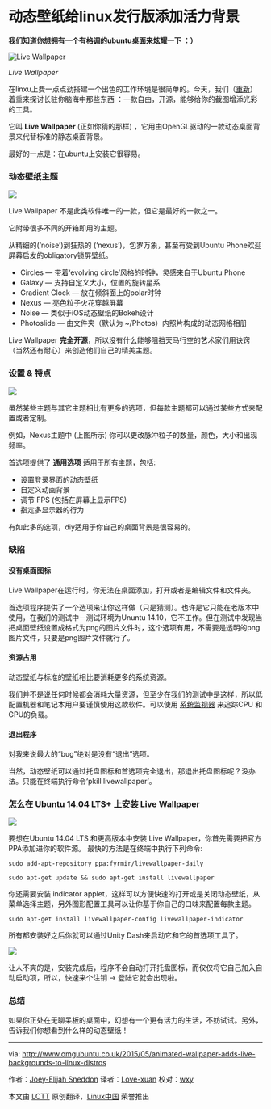 动态壁纸给linux发行版添加活力背景
================================================================================
**我们知道你想拥有一个有格调的ubuntu桌面来炫耀一下 ：）**

![Live Wallpaper](http://i.imgur.com/9JIUw5p.gif)

*Live Wallpaper*

在linxu上费一点点劲搭建一个出色的工作环境是很简单的。今天，我们（[重新][2]）着重来探讨长驻你脑海中那些东西 ：一款自由，开源，能够给你的截图增添光彩的工具。

它叫 **Live Wallpaper** (正如你猜的那样) ，它用由OpenGL驱动的一款动态桌面背景来代替标准的静态桌面背景。

最好的一点是：在ubuntu上安装它很容易。

### 动态壁纸主题 ###

![](http://www.omgubuntu.co.uk/wp-content/uploads/2015/05/animated-wallpaper-ubuntu-750x383.jpg)

Live Wallpaper 不是此类软件唯一的一款，但它是最好的一款之一。

它附带很多不同的开箱即用的主题。

从精细的(‘noise’)到狂热的 (‘nexus’)，包罗万象，甚至有受到Ubuntu Phone欢迎屏幕启发的obligatory锁屏壁纸。

- Circles — 带着‘evolving circle’风格的时钟，灵感来自于Ubuntu Phone
- Galaxy — 支持自定义大小，位置的旋转星系
- Gradient Clock — 放在倾斜面上的polar时钟
- Nexus — 亮色粒子火花穿越屏幕
- Noise — 类似于iOS动态壁纸的Bokeh设计
- Photoslide — 由文件夹（默认为 ~/Photos）内照片构成的动态网格相册

Live Wallpaper **完全开源**，所以没有什么能够阻挡天马行空的艺术家们用诀窍（当然还有耐心）来创造他们自己的精美主题。

### 设置 & 特点 ###

![](http://www.omgubuntu.co.uk/wp-content/uploads/2015/05/live-wallpaper-gui-settings.jpg)

虽然某些主题与其它主题相比有更多的选项，但每款主题都可以通过某些方式来配置或者定制。

例如，Nexus主题中 (上图所示) 你可以更改脉冲粒子的数量，颜色，大小和出现频率。

首选项提供了 **通用选项** 适用于所有主题，包括:

- 设置登录界面的动态壁纸
- 自定义动画背景
- 调节 FPS (包括在屏幕上显示FPS)
- 指定多显示器的行为

有如此多的选项，diy适用于你自己的桌面背景是很容易的。

### 缺陷 ###

#### 没有桌面图标 ####

Live Wallpaper在运行时，你无法在桌面添加，打开或者是编辑文件和文件夹。

首选项程序提供了一个选项来让你这样做（只是猜测）。也许是它只能在老版本中使用，在我们的测试中－测试环境为Ununtu 14.10，它不工作。但在测试中发现当把桌面壁纸设置成格式为png的图片文件时，这个选项有用，不需要是透明的png图片文件，只要是png图片文件就行了。

#### 资源占用 ####

动态壁纸与标准的壁纸相比要消耗更多的系统资源。

我们并不是说任何时候都会消耗大量资源，但至少在我们的测试中是这样，所以低配置机器和笔记本用户要谨慎使用这款软件。可以使用 [系统监视器][2] 来追踪CPU 和GPU的负载。

#### 退出程序 ####

对我来说最大的“bug”绝对是没有“退出”选项。

当然，动态壁纸可以通过托盘图标和首选项完全退出，那退出托盘图标呢？没办法。只能在终端执行命令‘pkill livewallpaper’。

### 怎么在 Ubuntu 14.04 LTS+ 上安装 Live Wallpaper ###

![](http://www.omgubuntu.co.uk/wp-content/uploads/2015/05/terminal-command-750x146.jpg)

要想在Ubuntu 14.04 LTS 和更高版本中安装 Live Wallpaper，你首先需要把官方PPA添加进你的软件源。
最快的方法是在终端中执行下列命令:

    sudo add-apt-repository ppa:fyrmir/livewallpaper-daily

    sudo apt-get update && sudo apt-get install livewallpaper

你还需要安装 indicator applet，这样可以方便快速的打开或是关闭动态壁纸，从菜单选择主题，另外图形配置工具可以让你基于你自己的口味来配置每款主题。

    sudo apt-get install livewallpaper-config livewallpaper-indicator

所有都安装好之后你就可以通过Unity Dash来启动它和它的首选项工具了。

![](http://www.omgubuntu.co.uk/wp-content/uploads/2015/05/live-wallpaper-app-launcher.png)

让人不爽的是，安装完成后，程序不会自动打开托盘图标，而仅仅将它自己加入自动启动项，所以，快速来个注销 -> 登陆它就会出现啦。

### 总结 ###

如果你正处在无聊呆板的桌面中，幻想有一个更有活力的生活，不妨试试。另外，告诉我们你想看到什么样的动态壁纸！

--------------------------------------------------------------------------------

via: http://www.omgubuntu.co.uk/2015/05/animated-wallpaper-adds-live-backgrounds-to-linux-distros

作者：[Joey-Elijah Sneddon][a]
译者：[Love-xuan](https://github.com/Love-xuan)
校对：[wxy](https://github.com/wxy)

本文由 [LCTT](https://github.com/LCTT/TranslateProject) 原创翻译，[Linux中国](https://linux.cn/) 荣誉推出

[a]:https://plus.google.com/117485690627814051450/?rel=author
[1]:http://www.omgubuntu.co.uk/2012/11/live-wallpaper-for-ubuntu
[2]:http://www.omgubuntu.co.uk/2011/11/5-system-monitoring-tools-for-ubuntu
